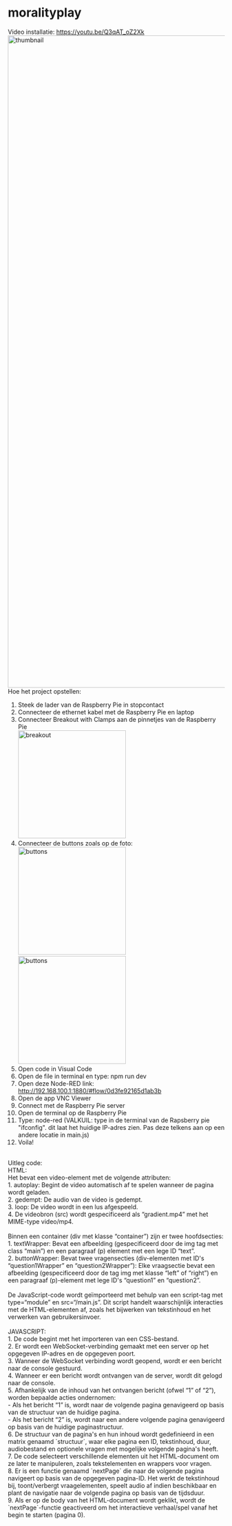 # moralityplay
Video installatie: https://youtu.be/Q3qAT_oZ2Xk <img width="1512" alt="thumbnail" src="https://github.com/Marthe-Tuyteleers/moralityplay/assets/107477742/a7490a54-7b77-4d3b-9942-f757e2c73304">
Hoe het project opstellen: 
1. Steek de lader van de Raspberry Pie in stopcontact
2. Connecteer de ethernet kabel met de Raspberry Pie en laptop
3. Connecteer Breakout with Clamps aan de pinnetjes van de Raspberry Pie<br><img width="250" alt="breakout" src="https://github.com/Marthe-Tuyteleers/moralityplay/assets/107477742/94a8b3d7-a3ad-45be-968d-73724a632b0c">
4. Connecteer de buttons zoals op de foto:<br><img width="250" alt="buttons" src="https://github.com/Marthe-Tuyteleers/moralityplay/assets/107477742/cb153e11-f198-49e6-972e-e73eba1818fc"><img width="250" alt="buttons" src="https://github.com/Marthe-Tuyteleers/moralityplay/assets/107477742/65452419-f0ac-48b2-9370-3c004903802e">
6. Open code in Visual Code
7. Open de file in terminal en type: npm run dev
8. Open deze Node-RED link: http://192.168.100.1:1880/#flow/0d3fe92165d1ab3b
9. Open de app VNC Viewer
10. Connect met de Raspberry Pie server
11. Open de terminal op de Raspberry Pie
12. Type: node-red (VALKUIL: type in de terminal van de Rapsberry pie "ifconfig". dit laat het huidige IP-adres zien. Pas deze telkens aan op een andere locatie in main.js)
13. Voila!
<br>
Uitleg code:<br>
HTML:<br>
Het bevat een video-element met de volgende attributen:<br>
1. autoplay: Begint de video automatisch af te spelen wanneer de pagina wordt geladen.<br>
2. gedempt: De audio van de video is gedempt.<br>
3. loop: De video wordt in een lus afgespeeld.<br>
4. De videobron (src) wordt gespecificeerd als “gradient.mp4” met het MIME-type video/mp4.<br><br>
Binnen een container (div met klasse “container”) zijn er twee hoofdsecties:<br>
1. textWrapper: Bevat een afbeelding (gespecificeerd door de img tag met class “main”) en een paragraaf (p) element met een lege ID “text”.<br>
2. buttonWrapper: Bevat twee vragensecties (div-elementen met ID's “question1Wrapper” en “question2Wrapper”):
Elke vraagsectie bevat een afbeelding (gespecificeerd door de tag img met klasse “left” of “right”) en een paragraaf (p)-element met lege ID's “question1” en “question2”.<br><br>
De JavaScript-code wordt geïmporteerd met behulp van een script-tag met type=“module” en src=“/main.js”. Dit script handelt waarschijnlijk interacties met de HTML-elementen af, zoals het bijwerken van tekstinhoud en het verwerken van gebruikersinvoer.
<br><br>
JAVASCRIPT:<br>
1. De code begint met het importeren van een CSS-bestand.<br>
2. Er wordt een WebSocket-verbinding gemaakt met een server op het opgegeven IP-adres en de opgegeven poort.<br>
3. Wanneer de WebSocket verbinding wordt geopend, wordt er een bericht naar de console gestuurd.<br>
4. Wanneer er een bericht wordt ontvangen van de server, wordt dit gelogd naar de console.<br>
5. Afhankelijk van de inhoud van het ontvangen bericht (ofwel “1” of “2”), worden bepaalde acties ondernomen:<br>
  - Als het bericht “1” is, wordt naar de volgende pagina genavigeerd op basis van de structuur van de huidige pagina.<br>
  - Als het bericht “2” is, wordt naar een andere volgende pagina genavigeerd op basis van de huidige paginastructuur.<br>
6. De structuur van de pagina's en hun inhoud wordt gedefinieerd in een matrix genaamd `structuur`, waar elke pagina een ID, tekstinhoud, duur, audiobestand en optionele vragen met mogelijke volgende pagina's heeft.<br>
7. De code selecteert verschillende elementen uit het HTML-document om ze later te manipuleren, zoals tekstelementen en wrappers voor vragen.<br>
8. Er is een functie genaamd `nextPage` die naar de volgende pagina navigeert op basis van de opgegeven pagina-ID. Het werkt de tekstinhoud bij, toont/verbergt vraagelementen, speelt audio af indien beschikbaar en plant de navigatie naar de volgende pagina op basis van de tijdsduur.<br>
9. Als er op de body van het HTML-document wordt geklikt, wordt de `nextPage`-functie geactiveerd om het interactieve verhaal/spel vanaf het begin te starten (pagina 0).
